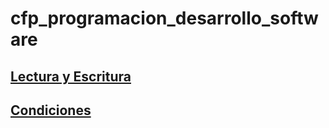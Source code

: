 # cfp_programacion_desarrollo_software

## [Lectura y Escritura](./pseudocodigo/lectura_escritura)
## [Condiciones](./pseudocodigo/condiciones)